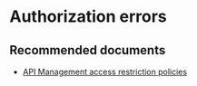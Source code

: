 <properties
    pageTitle="Authorization errors"
    description="Authorization errors"
    service="microsoft.apim"
    resource="apimanagement"
    authors="jtwalters25"
    displayOrder="15"
    selfHelpType="generic"
    supportTopicIds="32318285"
    resourceTags=""
    productPesIds="15551"
    cloudEnvironments="public"
/>

# Authorization errors

## **Recommended documents**
* [API Management access restriction policies](https://docs.microsoft.com/en-us/azure/api-management/api-management-access-restriction-policies) 
	

